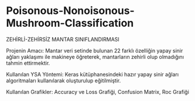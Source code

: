 # Poisonous-Nonoisonous-Mushroom-Classification

ZEHİRLİ-ZEHİRSİZ MANTAR SINIFLANDIRMASI

Projenin Amacı: Mantar veri setinde bulunan 22 farklı özelliğin yapay sinir ağları yaklaşımı ile makineye öğreterek, mantarların zehirli olup olmadığını tahmin ettirmektir.

Kullanılan YSA Yöntemi: Keras kütüphanesindeki hazır yapay sinir ağları algoritmaları kullanılarak oluşturulup eğitilmiştir.

Kullanılan Grafikler: Accuracy ve Loss Grafiği, Confusion Matrix, Roc Grafiği
